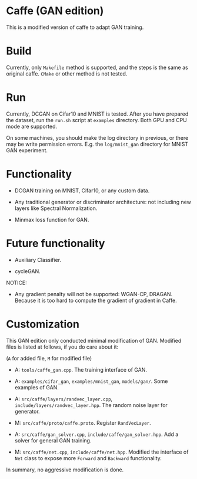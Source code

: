 # Caffe (GAN edition)

This is a modified version of caffe to adapt GAN training. 

# Build

Currently, only `Makefile` method is supported, and the steps is the same as original caffe. `CMake` or other method is not tested.

# Run

Currently, DCGAN on Cifar10 and MNIST is tested. After you have prepared the dataset, run the `run.sh` script at `examples` directory. Both GPU and CPU mode are supported.

On some machines, you should make the log directory in previous, or there may be write permission errors. E.g. the `log/mnist_gan` directory for MNIST GAN experiment.



# Functionality

- DCGAN training on MNIST, Cifar10, or any custom data.

- Any traditional generator or discriminator architecture: not including new layers like Spectral Normalization.

- Minmax loss function for GAN.

# Future functionality

- Auxiliary Classifier.

- cycleGAN.

NOTICE:

- Any gradient penalty will not be supported: WGAN-CP, DRAGAN. Because it is too hard to compute the gradient of gradient in Caffe.

# Customization

This GAN edition only conducted minimal modification of GAN. Modified files is listed at follows, if you do care about it:

(`A` for added file, `M` for modified file)

- A: `tools/caffe_gan.cpp`. The training interface of GAN.

- A: `examples/cifar_gan`, `examples/mnist_gan`, `models/gan/`. Some examples of GAN.

- A: `src/caffe/layers/randvec_layer.cpp`, `include/layers/randvec_layer.hpp`. The random noise layer for generator.

- M: `src/caffe/proto/caffe.proto`. Register `RandVecLayer`.

- A: `src/caffe/gan_solver.cpp`, `include/caffe/gan_solver.hpp`. Add a solver for general GAN training.

- M: `src/caffe/net.cpp`, `include/caffe/net.hpp`. Modified the interface of `Net` class to expose more `Forward` and `Backward` functionality.

In summary, no aggressive modification is done.